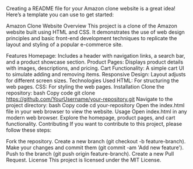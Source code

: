 
Creating a README file for your Amazon clone website is a great idea! Here’s a template you can use to get started:

Amazon Clone Website
Overview
This project is a clone of the Amazon website built using HTML and CSS. It demonstrates the use of web design principles and basic front-end development techniques to replicate the layout and styling of a popular e-commerce site.

Features
Homepage: Includes a header with navigation links, a search bar, and a product showcase section.
Product Pages: Displays product details with images, descriptions, and pricing.
Cart Functionality: A simple cart UI to simulate adding and removing items.
Responsive Design: Layout adjusts for different screen sizes.
Technologies Used
HTML: For structuring the web pages.
CSS: For styling the web pages.
Installation
Clone the repository:
bash
Copy code
git clone https://github.com/YourUsername/your-repository.git
Navigate to the project directory:
bash
Copy code
cd your-repository
Open the index.html file in your web browser to view the website.
Usage
Open index.html in any modern web browser.
Explore the homepage, product pages, and cart functionality.
Contributing
If you want to contribute to this project, please follow these steps:

Fork the repository.
Create a new branch (git checkout -b feature-branch).
Make your changes and commit them (git commit -am 'Add new feature').
Push to the branch (git push origin feature-branch).
Create a new Pull Request.
License
This project is licensed under the MIT License.
